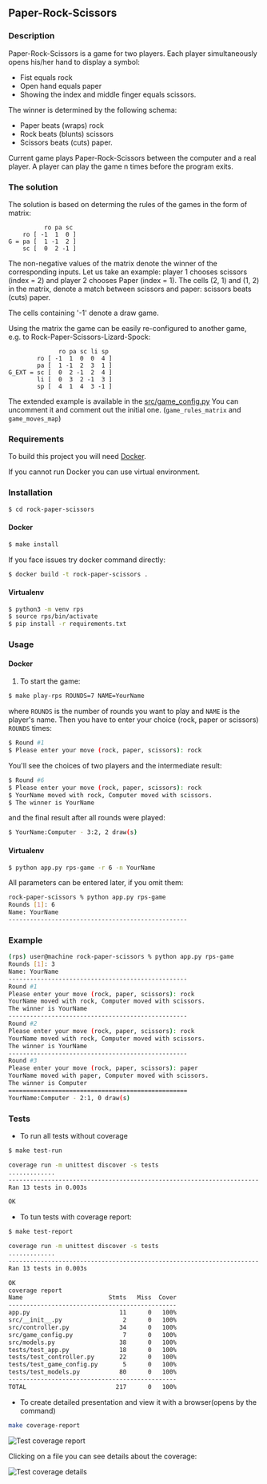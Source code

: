 ## Paper-Rock-Scissors
### Description

Paper-Rock-Scissors is a game for two players. Each player simultaneously opens his/her hand to display a symbol:
* Fist equals rock
* Open hand equals paper
* Showing the index and middle finger equals scissors.

The winner is determined by the following schema:

* Paper beats (wraps) rock
* Rock beats (blunts) scissors
* Scissors beats (cuts) paper.

Current game plays Paper-Rock-Scissors between the computer and a real player.
A player can play the game n times before the program exits.

### The solution

The solution is based on determing the rules of the games in the form of matrix:

              ro pa sc
        ro [ -1  1  0 ]
    G = pa [  1 -1  2 ]
        sc [  0  2 -1 ]

The non-negative values of the matrix denote the winner of the corresponding inputs. 
Let us take an example:  player 1 chooses scissors (index = 2) and player 2 chooses Paper (index = 1). 
The cells (2, 1) and (1, 2) in the matrix, denote a match between scissors and paper: scissors beats (cuts) paper.

The cells containing '-1' denote a draw game.

Using the matrix the game can be easily re-configured to another game, e.g. to Rock-Paper-Scissors-Lizard-Spock: 


                  ro pa sc li sp
            ro [ -1  1  0  0  4 ]
            pa [  1 -1  2  3  1 ]
    G_EXT = sc [  0  2 -1  2  4 ]
            li [  0  3  2 -1  3 ]
            sp [  4  1  4  3 -1 ]

The extended example is available in the [src/game_config.py][Config]
You can uncomment it and comment out the initial one. (`game_rules_matrix` and `game_moves_map`)

### Requirements

To build this project you will need [Docker][Docker Install].

If you cannot run Docker you can use virtual environment.

### Installation
```bash
$ cd rock-paper-scissors
```
#### Docker
```bash
$ make install
```

If you face issues try docker command directly:

```bash
$ docker build -t rock-paper-scissors .
```

#### Virtualenv

```bash
$ python3 -m venv rps
$ source rps/bin/activate
$ pip install -r requirements.txt
```

### Usage

#### Docker
1. To start the game:
```bash
$ make play-rps ROUNDS=7 NAME=YourName
```
where `ROUNDS` is the number of rounds you want to play and `NAME` is the player's name.
Then you have to enter your choice (rock, paper or scissors) `ROUNDS` times:

```bash
$ Round #1
$ Please enter your move (rock, paper, scissors): rock
```

You'll see the choices of two players and the intermediate result:
```bash
$ Round #6
$ Please enter your move (rock, paper, scissors): rock
$ YourName moved with rock, Computer moved with scissors. 
$ The winner is YourName

```

and the final result after all rounds were played:
```bash
$ YourName:Computer - 3:2, 2 draw(s)
```

#### Virtualenv

```bash
$ python app.py rps-game -r 6 -n YourName
```
All parameters can be entered later, if you omit them:
```bash
rock-paper-scissors % python app.py rps-game              
Rounds [1]: 6
Name: YourName
--------------------------------------------------
```

### Example

```bash
(rps) user@machine rock-paper-scissors % python app.py rps-game
Rounds [1]: 3
Name: YourName
--------------------------------------------------
Round #1
Please enter your move (rock, paper, scissors): rock
YourName moved with rock, Computer moved with scissors. 
The winner is YourName
--------------------------------------------------
Round #2
Please enter your move (rock, paper, scissors): rock
YourName moved with rock, Computer moved with scissors. 
The winner is YourName
--------------------------------------------------
Round #3
Please enter your move (rock, paper, scissors): paper
YourName moved with paper, Computer moved with scissors. 
The winner is Computer
==================================================
YourName:Computer - 2:1, 0 draw(s)
```

### Tests

* To run all tests without coverage
```bash
$ make test-run
```

```bash
coverage run -m unittest discover -s tests
.............
----------------------------------------------------------------------
Ran 13 tests in 0.003s

OK
```

* To tun tests with coverage report:
```bash
$ make test-report
```

```bash
coverage run -m unittest discover -s tests
.............
----------------------------------------------------------------------
Ran 13 tests in 0.003s

OK
coverage report
Name                        Stmts   Miss  Cover
-----------------------------------------------
app.py                         11      0   100%
src/__init__.py                 2      0   100%
src/controller.py              34      0   100%
src/game_config.py              7      0   100%
src/models.py                  38      0   100%
tests/test_app.py              18      0   100%
tests/test_controller.py       22      0   100%
tests/test_game_config.py       5      0   100%
tests/test_models.py           80      0   100%
-----------------------------------------------
TOTAL                         217      0   100%

```

* To create detailed presentation and view it with a browser(opens by the command)
```bash
make coverage-report
```
![Test coverage report](test_coverage_report.png)

Clicking on a file you can see details about the coverage:

![Test coverage details](test_coverage_details.png)

[Config]: src/game_config.py
[Docker Install]:  https://docs.docker.com/install/
